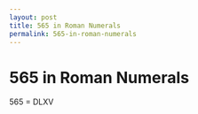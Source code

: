 ```yaml
---
layout: post
title: 565 in Roman Numerals
permalink: 565-in-roman-numerals
---
```


# 565 in Roman Numerals

565 = DLXV
